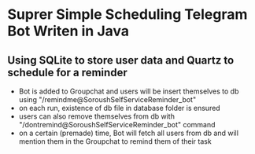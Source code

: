 # Suprer Simple Scheduling Telegram Bot Writen in Java

## Using SQLite to store user data and Quartz to schedule for a reminder

* Bot is added to Groupchat and users will be insert themselves to db using "/remindme@SoroushSelfServiceReminder_bot"
* on each run, existence of db file in database folder is ensured
* users can also remove themselves from db with "/dontremind@SoroushSelfServiceReminder_bot" command
* on a certain (premade) time, Bot will fetch all users from db and will mention them in the Groupchat to remind them of their task
